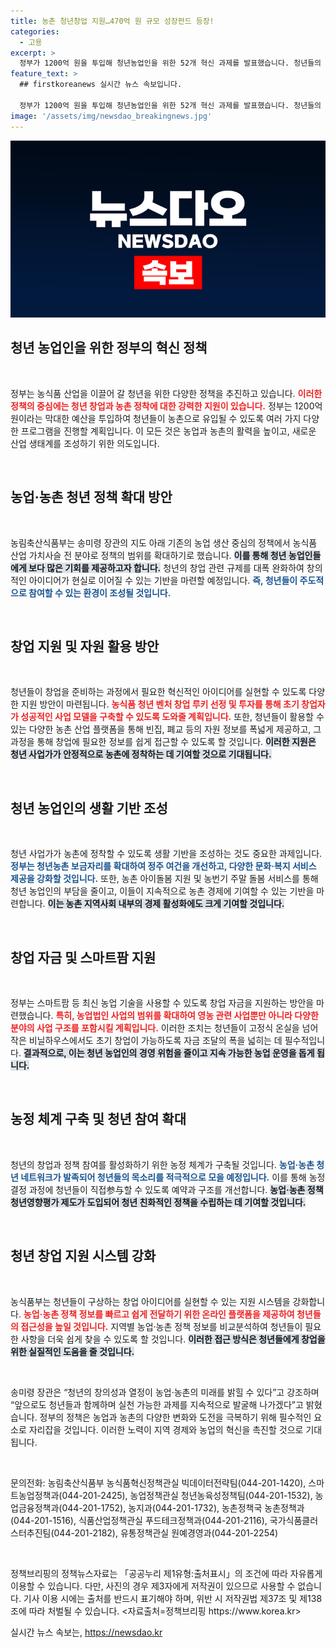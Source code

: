 ```yaml
---
title: 농촌 청년창업 지원…470억 원 규모 성장펀드 등장!
categories:
  - 고용
excerpt: >
  정부가 1200억 원을 투입해 청년농업인을 위한 52개 혁신 과제를 발표했습니다. 청년들의 농촌 창업 지원과 정착을 통해 농식품산업의 미래를 열어가는 이 도전적인 정책을 여러분도 주목해보세요!
feature_text: >
  ## firstkoreanews 실시간 뉴스 속보입니다.

  정부가 1200억 원을 투입해 청년농업인을 위한 52개 혁신 과제를 발표했습니다. 청년들의 농촌 창업 지원과 정착을 통해 농식품산업의 미래를 열어가는 이 도전적인 정책을 여러분도 주목해보세요!
image: '/assets/img/newsdao_breakingnews.jpg'
---
```


<p><img src="/assets/img/newsdao_breakingnews.jpg" alt="firstkoreanews 속보" /></p>

<h2 data-ke-size="size26">청년 농업인을 위한 정부의 혁신 정책</h2>

<p data-ke-size="size16">&nbsp;</p>

<p>정부는 농식품 산업을 이끌어 갈 청년을 위한 다양한 정책을 추진하고 있습니다. <b><span style="color: #ee2323;">이러한 정책의 중심에는 청년 창업과 농촌 정착에 대한 강력한 지원이 있습니다.</span></b> 정부는 1200억 원이라는 막대한 예산을 투입하여 청년들이 농촌으로 유입될 수 있도록 여러 가지 다양한 프로그램을 진행할 계획입니다. 이 모든 것은 농업과 농촌의 활력을 높이고, 새로운 산업 생태계를 조성하기 위한 의도입니다.</p>

<p data-ke-size="size16">&nbsp;</p>

<h2 data-ke-size="size26">농업·농촌 청년 정책 확대 방안</h2>

<p data-ke-size="size16">&nbsp;</p>

<p>농림축산식품부는 송미령 장관의 지도 아래 기존의 농업 생산 중심의 정책에서 농식품 산업 가치사슬 전 분야로 정책의 범위를 확대하기로 했습니다. <b><span style="background-color: #21538527;">이를 통해 청년 농업인들에게 보다 많은 기회를 제공하고자 합니다.</span></b> 청년의 창업 관련 규제를 대폭 완화하여 창의적인 아이디어가 현실로 이어질 수 있는 기반을 마련할 예정입니다. <b><span style="color: #1a5490;">즉, 청년들이 주도적으로 참여할 수 있는 환경이 조성될 것입니다.</span></b> </p>

<p data-ke-size="size16">&nbsp;</p>

<h2 data-ke-size="size26">창업 지원 및 자원 활용 방안</h2>

<p data-ke-size="size16">&nbsp;</p>

<p>청년들이 창업을 준비하는 과정에서 필요한 혁신적인 아이디어를 실현할 수 있도록 다양한 지원 방안이 마련됩니다. <b><span style="color: #ee2323;">농식품 청년 벤처 창업 루키 선정 및 투자를 통해 초기 창업자가 성공적인 사업 모델을 구축할 수 있도록 도와줄 계획입니다.</span></b> 또한, 청년들이 활용할 수 있는 다양한 농촌 산업 플랫폼을 통해 빈집, 폐교 등의 자원 정보를 폭넓게 제공하고, 그 과정을 통해 창업에 필요한 정보를 쉽게 접근할 수 있도록 할 것입니다. <b><span style="background-color: #21538527;">이러한 지원은 청년 사업가가 안정적으로 농촌에 정착하는 데 기여할 것으로 기대됩니다.</span></b> </p>

<p data-ke-size="size16">&nbsp;</p>

<h2 data-ke-size="size26">청년 농업인의 생활 기반 조성</h2>

<p data-ke-size="size16">&nbsp;</p>

<p>청년 사업가가 농촌에 정착할 수 있도록 생활 기반을 조성하는 것도 중요한 과제입니다. <b><span style="color: #1a5490;">정부는 청년농촌 보금자리를 확대하여 정주 여건을 개선하고, 다양한 문화·복지 서비스 제공을 강화할 것입니다.</span></b> 또한, 농촌 아이돌봄 지원 및 농번기 주말 돌봄 서비스를 통해 청년 농업인의 부담을 줄이고, 이들이 지속적으로 농촌 경제에 기여할 수 있는 기반을 마련합니다. <b><span style="background-color: #21538527;">이는 농촌 지역사회 내부의 경제 활성화에도 크게 기여할 것입니다.</span></b></p>

<p data-ke-size="size16">&nbsp;</p>

<h2 data-ke-size="size26">창업 자금 및 스마트팜 지원</h2>

<p data-ke-size="size16">&nbsp;</p>

<p>정부는 스마트팜 등 최신 농업 기술을 사용할 수 있도록 창업 자금을 지원하는 방안을 마련했습니다. <b><span style="color: #ee2323;">특히, 농업법인 사업의 범위를 확대하여 영농 관련 사업뿐만 아니라 다양한 분야의 사업 구조를 포함시킬 계획입니다.</span></b> 이러한 조치는 청년들이 고정식 온실을 넘어 작은 비닐하우스에서도 초기 창업이 가능하도록 자금 조달의 폭을 넓히는 데 필수적입니다. <b><span style="background-color: #21538527;">결과적으로, 이는 청년 농업인의 경영 위험을 줄이고 지속 가능한 농업 운영을 돕게 됩니다.</span></b></p>

<p data-ke-size="size16">&nbsp;</p>

<h2 data-ke-size="size26">농정 체계 구축 및 청년 참여 확대</h2>

<p data-ke-size="size16">&nbsp;</p>

<p>청년의 창업과 정책 참여를 활성화하기 위한 농정 체계가 구축될 것입니다. <b><span style="color: #1a5490;">농업·농촌 청년 네트워크가 발족되어 청년들의 목소리를 적극적으로 모을 예정입니다.</span></b> 이를 통해 농정 결정 과정에 청년들이 직접参与할 수 있도록 예약과 구조를 개선합니다. <b><span style="background-color: #21538527;">농업·농촌 정책 청년영향평가 제도가 도입되어 청년 친화적인 정책을 수립하는 데 기여할 것입니다.</span></b> </p>

<p data-ke-size="size16">&nbsp;</p>

<h2 data-ke-size="size26">청년 창업 지원 시스템 강화</h2>

<p data-ke-size="size16">&nbsp;</p>

<p>농식품부는 청년들이 구상하는 창업 아이디어를 실현할 수 있는 지원 시스템을 강화합니다. <b><span style="color: #ee2323;">농업·농촌 정책 정보를 빠르고 쉽게 전달하기 위한 온라인 플랫폼을 제공하여 청년들의 접근성을 높일 것입니다.</span></b> 지역별 농업·농촌 정책 정보를 비교분석하여 청년들이 필요한 사항을 더욱 쉽게 찾을 수 있도록 할 것입니다. <b><span style="background-color: #21538527;">이러한 접근 방식은 청년들에게 창업을 위한 실질적인 도움을 줄 것입니다.</span></b> </p>

<p data-ke-size="size16">&nbsp;</p>

<p>송미령 장관은 “청년의 창의성과 열정이 농업·농촌의 미래를 밝힐 수 있다”고 강조하며 “앞으로도 청년들과 함께하며 실천 가능한 과제를 지속적으로 발굴해 나가겠다”고 밝혔습니다. 정부의 정책은 농업과 농촌의 다양한 변화와 도전을 극복하기 위해 필수적인 요소로 자리잡을 것입니다. 이러한 노력이 지역 경제와 농업의 혁신을 촉진할 것으로 기대됩니다.</p>

<p data-ke-size="size16">&nbsp;</p>

<p>문의전화: 농림축산식품부 농식품혁신정책관실 빅데이터전략팀(044-201-1420), 스마트농업정책과(044-201-2425), 농업정책관실 청년농육성정책팀(044-201-1532), 농업금융정책과(044-201-1752), 농지과(044-201-1732), 농촌정책국 농촌정책과(044-201-1516), 식품산업정책관실 푸드테크정책과(044-201-2116), 국가식품클러스터추진팀(044-201-2182), 유통정책관실 원예경영과(044-201-2254)</p>

<p data-ke-size="size16">&nbsp;</p>

<p>정책브리핑의 정책뉴스자료는 「공공누리 제1유형:출처표시」의 조건에 따라 자유롭게 이용할 수 있습니다. 다만, 사진의 경우 제3자에게 저작권이 있으므로 사용할 수 없습니다. 기사 이용 시에는 출처를 반드시 표기해야 하며, 위반 시 저작권법 제37조 및 제138조에 따라 처벌될 수 있습니다. &lt;자료출처=정책브리핑 https://www.korea.kr></p>
실시간 뉴스 속보는, <a href="https://newsdao.kr" rel="dofollow">https://newsdao.kr</a>


